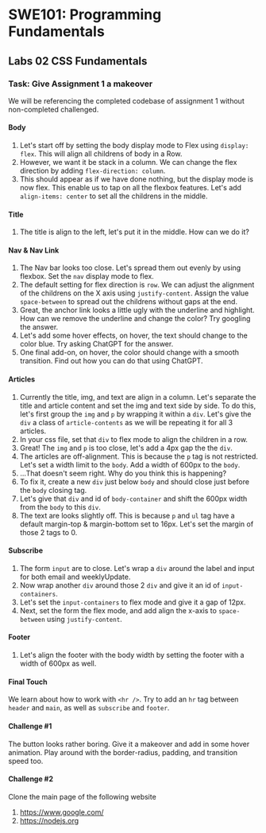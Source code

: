 # SWE101: Programming Fundamentals

## Labs 02 CSS Fundamentals

### Task: Give Assignment 1 a makeover

We will be referencing the completed codebase of assignment 1 without non-completed challenged.

#### Body

1. Let's start off by setting the body display mode to Flex using `display: flex`. This will align all childrens of body in a Row.
2. However, we want it be stack in a column. We can change the flex direction by adding `flex-direction: column`.
3. This should appear as if we have done nothing, but the display mode is now flex. This enable us to tap on all the flexbox features. Let's add `align-items: center` to set all the childrens in the middle.

#### Title

1. The title is align to the left, let's put it in the middle. How can we do it?

#### Nav & Nav Link

1. The Nav bar looks too close. Let's spread them out evenly by using flexbox. Set the `nav` display mode to flex.
2. The default setting for flex direction is `row`. We can adjust the alignment of the childrens on the X axis using `justify-content`. Assign the value `space-between` to spread out the childrens without gaps at the end.
3. Great, the anchor link looks a little ugly with the underline and highlight. How can we remove the underline and change the color? Try googling the answer.
4. Let's add some hover effects, on hover, the text should change to the color blue. Try asking ChatGPT for the answer.
5. One final add-on, on hover, the color should change with a smooth transition. Find out how you can do that using ChatGPT.

#### Articles

1. Currently the title, img, and text are align in a column. Let's separate the title and article content and set the img and text side by side. To do this, let's first group the `img` and `p` by wrapping it within a `div`. Let's give the `div` a class of `article-contents` as we will be repeating it for all 3 articles.
2. In your css file, set that `div` to flex mode to align the children in a row.
3. Great! The `img` and `p` is too close, let's add a 4px gap the the `div`.
4. The articles are off-alignment. This is because the `p` tag is not restricted. Let's set a width limit to the `body`. Add a width of 600px to the `body`.
5. ...That doesn't seem right. Why do you think this is happening?
6. To fix it, create a new `div` just below `body` and should close just before the `body` closing tag.
7. Let's give that `div` and id of `body-container` and shift the 600px width from the `body` to this `div`.
8. The text are looks slightly off. This is because `p` and `ul` tag have a default margin-top & margin-bottom set to 16px. Let's set the margin of those 2 tags to 0.

#### Subscribe

1. The form `input` are to close. Let's wrap a `div` around the label and input for both email and weeklyUpdate.
2. Now wrap another `div` around those 2 `div` and give it an id of `input-containers`.
3. Let's set the `input-containers` to flex mode and give it a gap of 12px.
4. Next, set the form the flex mode, and add align the x-axis to `space-between` using `justify-content`.

#### Footer

1. Let's align the footer with the body width by setting the footer with a width of 600px as well.

#### Final Touch

We learn about how to work with `<hr />`. Try to add an `hr` tag between `header` and `main`, as well as `subscribe` and `footer`.

#### Challenge #1

The button looks rather boring. Give it a makeover and add in some hover animation. Play around with the border-radius, padding, and transition speed too.

#### Challenge #2

Clone the main page of the following website
1. https://www.google.com/
2. https://nodejs.org
